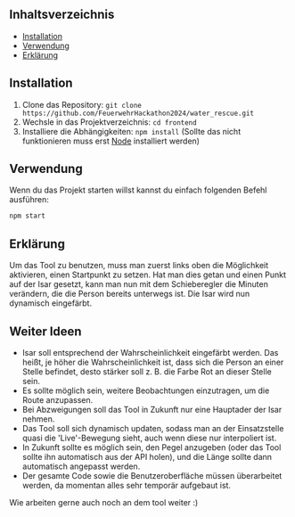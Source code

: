 ## Inhaltsverzeichnis
- [Installation](#installation)
- [Verwendung](#verwendung)
- [Erklärung](#erklärung)

## Installation
1. Clone das Repository: `git clone https://github.com/FeuerwehrHackathon2024/water_rescue.git`
2. Wechsle in das Projektverzeichnis: `cd frontend`
3. Installiere die Abhängigkeiten: `npm install` (Sollte das nicht funktionieren muss erst [Node](https://nodejs.org/en/download "Node Download") installiert werden)

## Verwendung
Wenn du das Projekt starten willst kannst du einfach folgenden Befehl ausführen:
```bash
npm start
```

## Erklärung
Um das Tool zu benutzen, muss man zuerst links oben die Möglichkeit aktivieren, einen Startpunkt zu setzen. Hat man 
dies getan und einen Punkt auf der Isar gesetzt, kann man nun mit dem Schieberegler die Minuten verändern, die die 
Person bereits unterwegs ist. Die Isar wird nun dynamisch eingefärbt.

## Weiter Ideen
- Isar soll entsprechend der Wahrscheinlichkeit eingefärbt werden. Das heißt, je höher die Wahrscheinlichkeit ist, dass sich die Person an einer Stelle befindet, desto stärker soll z. B. die Farbe Rot an dieser Stelle sein.
- Es sollte möglich sein, weitere Beobachtungen einzutragen, um die Route anzupassen. 
- Bei Abzweigungen soll das Tool in Zukunft nur eine Hauptader der Isar nehmen.
- Das Tool soll sich dynamisch updaten, sodass man an der Einsatzstelle quasi die 'Live'-Bewegung sieht, auch wenn diese nur interpoliert ist. 
- In Zukunft sollte es möglich sein, den Pegel anzugeben (oder das Tool sollte ihn automatisch aus der API holen), und die Länge sollte dann automatisch angepasst werden.
- Der gesamte Code sowie die Benutzeroberfläche müssen überarbeitet werden, da momentan alles sehr temporär aufgebaut ist.

Wie arbeiten gerne auch noch an dem tool weiter :)
